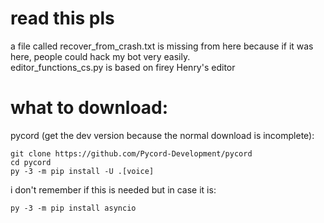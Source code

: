 # read this pls
a file called recover_from_crash.txt is missing from here because if it was here, people could hack my bot very easily.    
editor_functions_cs.py is based on firey Henry's editor
# what to download:
pycord (get the dev version because the normal download is incomplete):  
```
git clone https://github.com/Pycord-Development/pycord
cd pycord
py -3 -m pip install -U .[voice]
```  
i don't remember if this is needed but in case it is:
```
py -3 -m pip install asyncio
```
